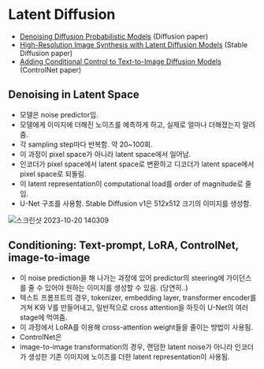 # Latent Diffusion
- [Denoising Diffusion Probabilistic Models](https://arxiv.org/pdf/2006.11239) (Diffusion paper)
- [High-Resolution Image Synthesis with Latent Diffusion Models](https://arxiv.org/pdf/2112.10752) (Stable Diffusion paper)
- [Adding Conditional Control to Text-to-Image Diffusion Models](https://arxiv.org/pdf/2302.05543) (ControlNet paper)

## Denoising in Latent Space
- 모델은 noise predictor임.
- 모델에게 이미지에 더해진 노이즈를 예측하게 하고, 실제로 얼마나 더해졌는지 알려줌.
- 각 sampling step마다 반복함. 약 20~100회.
- 이 과정이 pixel space가 아니라 latent space에서 일어남.
- 인코더가 pixel space에서 latent space로 변환하고 디코더가 latent space에서 pixel space로 되돌림.
- 이 latent representation이 computational load를 order of magnitude로 줄임.
- U-Net 구조를 사용함. Stable Diffusion v1은 512x512 크기의 이미지를 생성함. 

![스크린샷 2023-10-20 140309](https://github.com/star-bits/blog/assets/93939472/cb1ecaae-254a-48f9-9b19-d0c0bd30460f)

## Conditioning: Text-prompt, LoRA, ControlNet, image-to-image
- 이 noise prediction을 해 나가는 과정에 있어 predictor의 steering에 가이던스를 줄 수 있어야 원하는 이미지를 생성할 수 있음. (당연히..)
- 텍스트 프롬프트의 경우, tokenizer, embedding layer, transformer encoder를 거쳐 K와 V를 만들어내고, 일반적으로 cross attention을 하듯이 U-Net의 여러 stage에 먹여줌.
- 이 과정에서 LoRA를 이용해 cross-attention weight들을 줄이는 방법이 사용됨.
- ControlNet은
- image-to-image transformation의 경우, 랜덤한 latent noise가 아니라 인코더가 생성한 기존 이미지에 노이즈를 더한 latent representation이 사용됨. 
